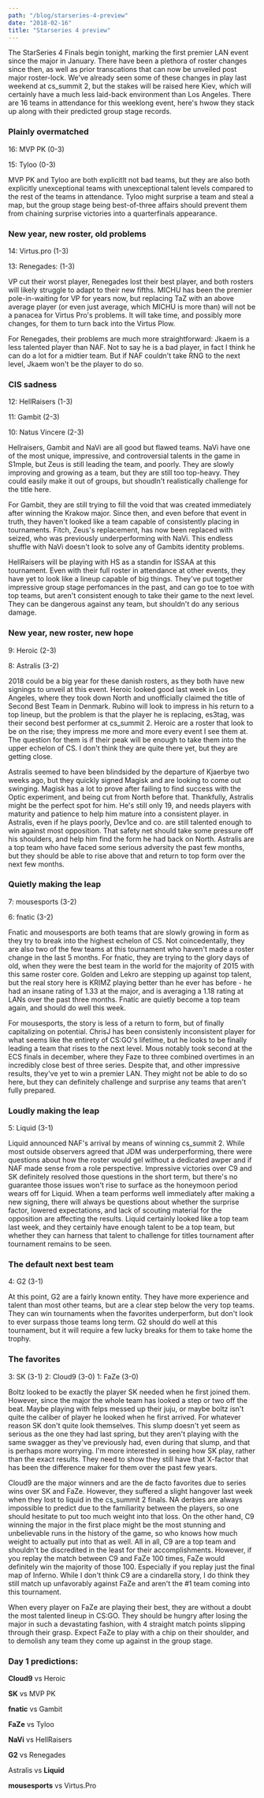 ```yaml
---
path: "/blog/starseries-4-preview"
date: "2018-02-16"
title: "Starseries 4 preview"
---
```


The StarSeries 4 Finals begin tonight, marking the first premier LAN event since the major in January. There have been a plethora of roster changes since then, as well as prior transcations that can now be unveiled post major roster-lock. We've already seen some of these changes in play last weekend at cs_summit 2, but the stakes will be raised here Kiev, which will certainly have a much less laid-back environment than Los Angeles. There are 16 teams in attendance for this weeklong event, here's hwow they stack up along with their predicted group stage records.

### Plainly overmatched

16: MVP PK (0-3)

15: Tyloo (0-3)

MVP PK and Tyloo are both explicitlt not bad teams, but they are also both explicitly unexceptional teams with unexceptional talent levels compared to the rest of the teams in attendance. Tyloo might surprise a team and steal a map, but the group stage being best-of-three affairs should prevent them from chaining surprise victories into a quarterfinals appearance.

### New year, new roster, old problems

14: Virtus.pro (1-3)

13: Renegades: (1-3)

VP cut their worst player, Renegades lost their best player, and both rosters will likely struggle to adapt to their new fifths. MICHU has been the premier pole-in-waiting for VP for years now, but replacing TaZ with an above average player (or even just average, which MICHU is more than) will not be a panacea for Virtus Pro's problems. It will take time, and possibly more changes, for them to turn back into the Virtus Plow.

For Renegades, their problems are much more straightforward: Jkaem is a less talented player than NAF. Not to say he is a bad player, in fact I think he can do a lot for a midtier team. But if NAF couldn't take RNG to the next level, Jkaem won't be the player to do so.

### CIS sadness

12: HellRaisers (1-3)

11: Gambit (2-3)

10: Natus Vincere (2-3)

Hellraisers, Gambit and NaVi are all good but flawed teams. NaVi have one of the most unique, impressive, and controversial talents in the game in S1mple, but Zeus is still leading the team, and poorly. They are slowly improving and growing as a team, but they are still too top-heavy. They could easily make it out of groups, but shoudln't realistically challenge for the title here.

For Gambit, they are still trying to fill the void that was created immediately after winning the Krakow major. Since then, and even before that event in truth, they haven't looked like a team capable of consistently placing in tournaments. Fitch, Zeus's replacement, has now been replaced with seized, who was previously underperforming with NaVi. This endless shuffle with NaVi doesn't look to solve any of Gambits identity problems.

HellRaisers will be playing with HS as a standin for ISSAA at this tournament. Even with their full roster in attendance at other events, they have yet to look like a lineup capable of big things. They've put together impressive group stage perfomances in the past, and can go toe to toe with top teams, but aren't consistent enough to take their game to the next level. They can be dangerous against any team, but shouldn't do any serious damage.

### New year, new roster, new hope

9: Heroic (2-3)

8: Astralis (3-2)

2018 could be a big year for these danish rosters, as they both have new signings to unveil at this event. Heroic looked good last week in Los Angeles, where they took down North and unofficially claimed the title of Second Best Team in Denmark. Rubino will look to impress in his return to a top lineup, but the problem is that the player he is replacing, es3tag, was their second best performer at cs_summit 2. Heroic are a roster that look to be on the rise; they impress me more and more every event I see them at. The question for them is if their peak will be enough to take them into the upper echelon of CS. I don't think they are quite there yet, but they are getting close.

Astralis seemed to have been blindsided by the departure of Kjaerbye two weeks ago, but they quickly signed Magisk and are looking to come out swinging. Magisk has a lot to prove after failing to find success with the Optic experiment, and being cut from North before that. Thankfully, Astralis might be the perfect spot for him. He's still only 19, and needs players with maturity and patience to help him mature into a consistent player. in Astralis, even if he plays poorly, Dev1ce and co. are still talented enough to win against most opposition. That safety net should take some pressure off his shoulders, and help him find the form he had back on North. Astralis are a top team who have faced some serious adversity the past few months, but they should be able to rise above that and return to top form over the next few months.

### Quietly making the leap

7: mousesports (3-2)

6: fnatic (3-2)

Fnatic and mousesports are both teams that are slowly growing in form as they try to break into the highest echelon of CS. Not coincedentally, they are also two of the few teams at this tournament who haven't made a roster change in the last 5 months. For fnatic, they are trying to the glory days of old, when they were the best team in the world for the majority of 2015 with this same roster core. Golden and Lekro are stepping up against top talent, but the real story here is KRIMZ playing better than he ever has before - he had an insane rating of 1.33 at the major, and is averaging a 1.18 rating at LANs over the past three months. Fnatic are quietly become a top team again, and should do well this week.

For mousesports, the story is less of a return to form, but of finally capitalizing on potential. ChrisJ has been consistenly inconsistent player for what seems like the entirety of CS:GO's lifetime, but he looks to be finally leading a team that rises to the next level. Mous notably took second at the ECS finals in december, where they Faze to three combined overtimes in an incredibly close best of three series. Despite that, and other impressive results, they've yet to win a premier LAN. They might not be able to do so here, but they can definitely challenge and surprise any teams that aren't fully prepared.

### Loudly making the leap

5: Liquid (3-1)

Liquid announced NAF's arrival by means of winning cs_summit 2. While most outside observers agreed that JDM was underperforming, there were questions about how the roster would gel without a dedicated awper and if NAF made sense from a role perspective. Impressive victories over C9 and SK definitely resolved those questions in the short term, but there's no guarantee those issues won't rise to surface as the honeymoon period wears off for Liquid. When a team performs well immediately after making a new signing, there will always be questions about whether the surprise factor, lowered expectations, and lack of scouting material for the opposition are affecting the results. Liquid certainly looked like a top team last week, and they certainly have enough talent to be a top team, but whether they can harness that talent to challenge for titles tournament after tournament remains to be seen.

### The default next best team

4: G2 (3-1)

At this point, G2 are a fairly known entity. They have more experience and talent than most other teams, but are a clear step below the very top teams. They can win tournaments when the favorites underperform, but don't look to ever surpass those teams long term. G2 should do well at this tournament, but it will require a few lucky breaks for them to take home the trophy.

### The favorites

3: SK (3-1)
2: Cloud9 (3-0)
1: FaZe (3-0)

Boltz looked to be exactly the player SK needed when he first joined them. However, since the major the whole team has looked a step or two off the beat. Maybe playing with felps messed up their juju, or maybe boltz isn't quite the caliber of player he looked when he first arrived. For whatever reason SK don't quite look themselves. This slump doesn't yet seem as serious as the one they had last spring, but they aren't playing with the same swagger as they've previously had, even during that slump, and that is perhaps more worrying. I'm more interested in seeing how SK play, rather than the exact results. They need to show they still have that X-factor that has been the difference maker for them over the past few years.

Cloud9 are the major winners and are the de facto favorites due to series wins over SK and FaZe. However, they suffered a slight hangover last week when they lost to liquid in the cs_summit 2 finals. NA derbies are always impossible to predict due to the familiarity between the players, so one should hesitate to put too much weight into that loss. On the other hand, C9 winning the major in the first place might be the most stunning and unbelievable runs in the history of the game, so who knows how much weight to actually put into that as well. All in all, C9 are a top team and shouldn't be discredited in the least for their accomplishments. However, if you replay the match between C9 and FaZe 100 times, FaZe would definitely win the majority of those 100. Especially if you replay just the final map of Inferno. While I don't think C9 are a cindarella story, I do think they still match up unfavorably against FaZe and aren't the #1 team coming into this tournament.

When every player on FaZe are playing their best, they are without a doubt the most talented lineup in CS:GO. They should be hungry after losing the major in such a devastating fashion, with 4 straight match points slipping through their grasp. Expect FaZe to play with a chip on their shoulder, and to demolish any team they come up against in the group stage.

### Day 1 predictions:

**Cloud9** vs Heroic

**SK** vs MVP PK

**fnatic** vs Gambit

**FaZe** vs Tyloo

**NaVi** vs HellRaisers

**G2** vs Renegades

Astralis vs **Liquid**

**mousesports** vs Virtus.Pro
